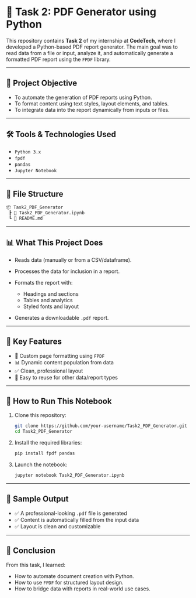 # 📝 Task 2: PDF Generator using Python

This repository contains **Task 2** of my internship at **CodeTech**, where I developed a Python-based PDF report generator. The main goal was to read data from a file or input, analyze it, and automatically generate a formatted PDF report using the `FPDF` library.

---

## 📌 Project Objective

- To automate the generation of PDF reports using Python.
- To format content using text styles, layout elements, and tables.
- To integrate data into the report dynamically from inputs or files.

---

## 🛠️ Tools & Technologies Used

- `Python 3.x`
- `fpdf`
- `pandas`
- `Jupyter Notebook`

---

## 📂 File Structure

```bash
📦 Task2_PDF_Generator
 ┣ 📄 Task2_PDF_Generator.ipynb
 ┗ 📄 README.md
````

---

## 📊 What This Project Does

* Reads data (manually or from a CSV/dataframe).
* Processes the data for inclusion in a report.
* Formats the report with:

  * Headings and sections
  * Tables and analytics
  * Styled fonts and layout
* Generates a downloadable `.pdf` report.

---

## 📌 Key Features

* 📄 Custom page formatting using `FPDF`
* 📊 Dynamic content population from data
* ✅ Clean, professional layout
* 🔁 Easy to reuse for other data/report types

---

## 🧪 How to Run This Notebook

1. Clone this repository:

   ```bash
   git clone https://github.com/your-username/Task2_PDF_Generator.git
   cd Task2_PDF_Generator
   ```

2. Install the required libraries:

   ```bash
   pip install fpdf pandas
   ```

3. Launch the notebook:

   ```bash
   jupyter notebook Task2_PDF_Generator.ipynb
   ```

---

## 📌 Sample Output

* ✅ A professional-looking `.pdf` file is generated
* ✅ Content is automatically filled from the input data
* ✅ Layout is clean and customizable

---

## 🏁 Conclusion

From this task, I learned:

* How to automate document creation with Python.
* How to use `FPDF` for structured layout design.
* How to bridge data with reports in real-world use cases.
